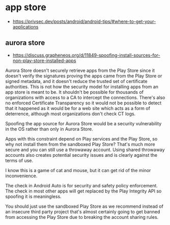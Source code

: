 # app store

* https://privsec.dev/posts/android/android-tips/#where-to-get-your-applications

## aurora store

* https://discuss.grapheneos.org/d/11849-spoofing-install-sources-for-non-play-store-installed-apps

Aurora Store doesn't securely retrieve apps from the Play Store since  it doesn't verify the signatures proving the apps came from the Play  Store or signed metadata, and it doesn't reduce the trusted set of  certificate authorities. This is not how the security model for  installing apps from an app store is meant to be. It shouldn't be  possible for thousands of organizations with access to a CA to intercept the connections. There's also no enforced Certificate Transparency so  it would not be possible to detect that it happened as it would be for a web site which acts as a form of deterrence, although most  organizations don't check CT logs.

Spoofing the app source for Aurora Store would be a security vulnerability in the OS rather than only in Aurora Store.

Apps with this constraint depend on Play services and the Play Store, so why not install them from the sandboxed Play Store? That's much more secure and you can still use a throwaway account. Using shared  throwaway accounts also creates potential security issues and is clearly against the terms of use.

I know this is a game of cat and mouse, but it can get rid of the minor inconvenience.

The check in Android Auto is for security and safety policy  enforcement. The check in most other apps will get replaced by the Play  Integrity API so spoofing it is meaningless.

You should just use the sandboxed Play Store as we recommend instead  of an insecure third party project that's almost certainly going to get  banned from accessing the Play Store due to breaking the account sharing rules.